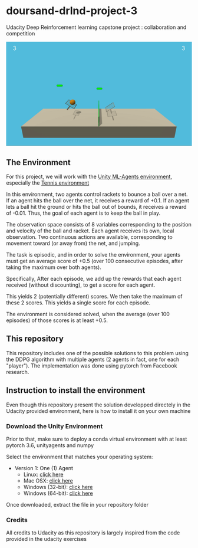 # doursand-drlnd-project-3
Udacity Deep Reinforcement learning capstone project : collaboration and competition

![trained](trained.gif)

## The Environment
For this project, we will work with the [Unity ML-Agents environment](https://github.com/Unity-Technologies/ml-agents/blob/master/docs/Installation.md), especially the [Tennis environment](https://github.com/Unity-Technologies/ml-agents/blob/master/docs/Learning-Environment-Examples.md#tennis)

In this environment, two agents control rackets to bounce a ball over a net. If an agent hits the ball over the net, it receives a reward of +0.1. If an agent lets a ball hit the ground or hits the ball out of bounds, it receives a reward of -0.01. Thus, the goal of each agent is to keep the ball in play.

The observation space consists of 8 variables corresponding to the position and velocity of the ball and racket. Each agent receives its own, local observation. Two continuous actions are available, corresponding to movement toward (or away from) the net, and jumping.

The task is episodic, and in order to solve the environment, your agents must get an average score of +0.5 (over 100 consecutive episodes, after taking the maximum over both agents). 

Specifically, After each episode, we add up the rewards that each agent received (without discounting), to get a score for each agent. 

This yields 2 (potentially different) scores. We then take the maximum of these 2 scores.
This yields a single score for each episode.

The environment is considered solved, when the average (over 100 episodes) of those scores is at least +0.5.

## This repository
This repository includes one of the possible solutions to this problem using the DDPG algorithm with multiple agents (2 agents in fact, one for each "player"). The implementation was done using pytorch from Facebook research.

## Instruction to install the environment
Even though this repository present the solution developped directely in the Udacity provided environment, here is how to install it on your own machine

### Download the Unity Environment

Prior to that, make sure to deploy a conda virtual environment with at least pytorch 3.6, unityagents and numpy

Select the environment that matches your operating system:

- Version 1: One (1) Agent
  - Linux: [click here](https://s3-us-west-1.amazonaws.com/udacity-drlnd/P3/Tennis/Tennis_Linux.zip)
  - Mac OSX: [click here](https://s3-us-west-1.amazonaws.com/udacity-drlnd/P3/Tennis/Tennis.app.zip)
  - Windows (32-bit): [click here](https://s3-us-west-1.amazonaws.com/udacity-drlnd/P3/Tennis/Tennis_Windows_x86.zip)
  - Windows (64-bit): [click here](https://s3-us-west-1.amazonaws.com/udacity-drlnd/P3/Tennis/Tennis_Windows_x86_64.zip)

Once downloaded, extract the file in your repository folder

### Credits

All credits to Udacity as this repository is largely inspired from the code provided in the udacity exercises
